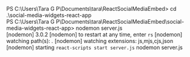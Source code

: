 PS C:\Users\Tara G P\Documents\tara\ReactSocialMediaEmbed> cd .\social-media-widgets-react-app\
PS C:\Users\Tara G P\Documents\tara\ReactSocialMediaEmbed\social-media-widgets-react-app> nodemon server.js       
[nodemon] 3.0.2
[nodemon] to restart at any time, enter `rs`
[nodemon] watching path(s): *.*
[nodemon] watching extensions: js,mjs,cjs,json
[nodemon] starting `react-scripts start server.js`
nodemon server.js